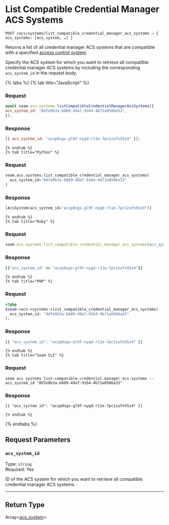 # List Compatible Credential Manager ACS Systems

```
POST /acs/systems/list_compatible_credential_manager_acs_systems ⇒ { acs_systems: [acs_system, …] }
```

Returns a list of all credential manager ACS systems that are compatible with a specified 
[access control system](https://docs.seam.co/latest/capability-guides/access-systems).

Specify the ACS system for which you want to retrieve all compatible credential manager ACS 
systems by including the corresponding `acs_system_id` in the request body.

{% tabs %}
    {% tab title="JavaScript" %}
  ### Request
  ```javascript
  await seam.acs.systems.listCompatibleCredentialManagerAcsSystems({
  acs_system_id: "8d7e0b3a-b889-49a7-9164-4b71a0506a33",
});
  ```

  ### Response
  ```javascript
  [{ acs_system_id: "aczp0sgx-gl9f-nygd-r11e-7pc1zufn55z4" }];
  ```
    {% endtab %}
    {% tab title="Python" %}
  ### Request
  ```python
  seam.acs.systems.list_compatible_credential_manager_acs_systems(
    acs_system_id="8d7e0b3a-b889-49a7-9164-4b71a0506a33"
)
  ```

  ### Response
  ```python
  [AcsSystem(acs_system_id="aczp0sgx-gl9f-nygd-r11e-7pc1zufn55z4")]
  ```
    {% endtab %}
    {% tab title="Ruby" %}
  ### Request
  ```ruby
  seam.acs.systems.list_compatible_credential_manager_acs_systems(acs_system_id: "8d7e0b3a-b889-49a7-9164-4b71a0506a33")
  ```

  ### Response
  ```ruby
  [{"acs_system_id" => "aczp0sgx-gl9f-nygd-r11e-7pc1zufn55z4"}]
  ```
    {% endtab %}
    {% tab title="PHP" %}
  ### Request
  ```php
  <?php
$seam->acs->systems->list_compatible_credential_manager_acs_systems(
    acs_system_id: "8d7e0b3a-b889-49a7-9164-4b71a0506a33"
);
  ```

  ### Response
  ```php
  [{ "acs_system_id": "aczp0sgx-gl9f-nygd-r11e-7pc1zufn55z4" }]
  ```
    {% endtab %}
    {% tab title="Seam CLI" %}
  ### Request
  ```seam_cli
  seam acs systems list-compatible-credential-manager-acs-systems --acs_system_id "8d7e0b3a-b889-49a7-9164-4b71a0506a33"
  ```

  ### Response
  ```seam_cli
  [{ "acs_system_id": "aczp0sgx-gl9f-nygd-r11e-7pc1zufn55z4" }]
  ```
    {% endtab %}
{% endtabs %}

## Request Parameters

### `acs_system_id`

Type: `string`\
Required: Yes

ID of the ACS system for which you want to retrieve all compatible credential manager ACS systems.

---

## Return Type

Array<[acs_system](./README.md)>

